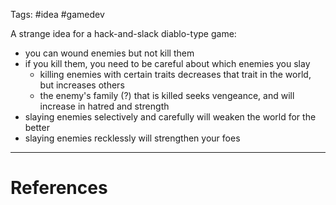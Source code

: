 Tags: #idea #gamedev

A strange idea for a hack-and-slack diablo-type game:
- you can wound enemies but not kill them
- if you kill them, you need to be careful about which enemies you slay
	- killing enemies with certain traits decreases that trait in the world, but increases others
	- the enemy's family (?) that is killed seeks vengeance, and will increase in hatred and strength
- slaying enemies selectively and carefully will weaken the world for the better
- slaying enemies recklessly will strengthen your foes

---
# References
